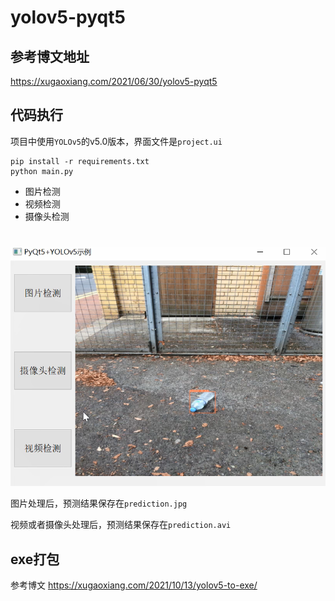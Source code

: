 # yolov5-pyqt5

## 参考博文地址

<https://xugaoxiang.com/2021/06/30/yolov5-pyqt5>

## 代码执行

项目中使用`YOLOv5`的v5.0版本，界面文件是`project.ui`

```
pip install -r requirements.txt
python main.py
```

- 图片检测
- 视频检测
- 摄像头检测
#
![imgae](https://github.com/yjy249/yolov5-pyqt5/blob/main/yolov5-pyqt5-master/yolov5-pyqt5.PNG)

图片处理后，预测结果保存在`prediction.jpg`

视频或者摄像头处理后，预测结果保存在`prediction.avi`

## exe打包

参考博文 <https://xugaoxiang.com/2021/10/13/yolov5-to-exe/>

